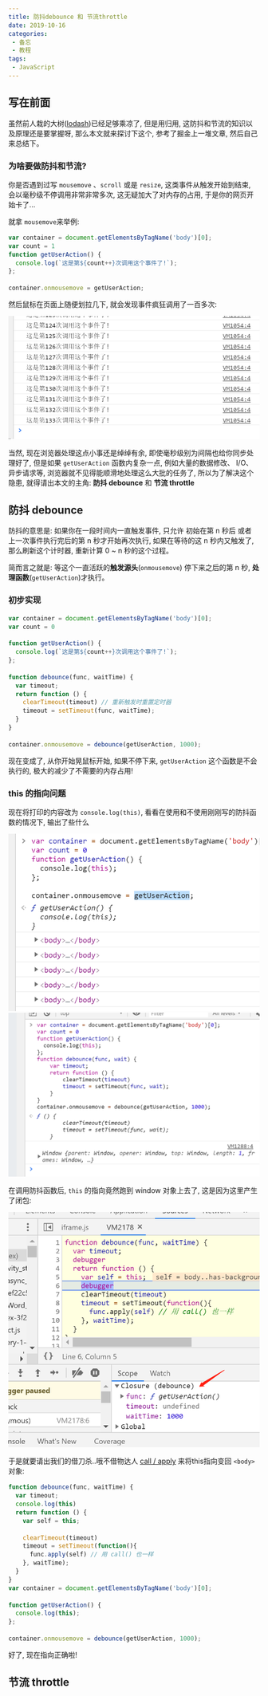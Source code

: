 ```yaml
---
title: 防抖debounce 和 节流throttle
date: 2019-10-16
categories:
 - 备忘
 - 教程
tags:
 - JavaScript
---
```


## 写在前面
虽然前人栽的大树([lodash](https://www.lodashjs.com/))已经足够乘凉了, 但是用归用, 这防抖和节流的知识以及原理还是要掌握呀, 那么本文就来探讨下这个, 参考了掘金上一堆文章, 然后自己来总结下。

### 为啥要做防抖和节流?
你是否遇到过写 `mousemove` 、`scroll` 或是 `resize`, 这类事件从触发开始到结束, 会以毫秒级不停调用非常非常多次, 这无疑加大了对内存的占用, 于是你的网页开始卡了...

就拿 `mousemove`来举例:

```js
var container = document.getElementsByTagName('body')[0];
var count = 1
function getUserAction() {
  console.log(`这是第${count++}次调用这个事件了!`);
};

container.onmousemove = getUserAction;
```

然后鼠标在页面上随便划拉几下, 就会发现事件疯狂调用了一百多次:

![mousemove](./../../.vuepress/public/images/debounce&throttle/firstConsole.png)

当然, 现在浏览器处理这点小事还是绰绰有余, 即使毫秒级别为间隔也给你同步处理好了, 但是如果 `getUserAction` 函数内复杂一点, 例如大量的数据修改、 I/O、 异步请求等, 浏览器就不见得能顺滑地处理这么大批的任务了, 所以为了解决这个隐患, 就得请出本文的主角: **防抖 debounce** 和 **节流 throttle**
## 防抖 debounce
防抖的意思是: 
如果你在一段时间内一直触发事件, 只允许 初始在第 n 秒后 或者 上一次事件执行完后的第 n 秒才开始再次执行, 如果在等待的这 n 秒内又触发了, 那么刷新这个计时器, 重新计算 0 ~ n 秒的这个过程。

简而言之就是: 等这个一直活跃的**触发源头**(`onmousemove`) 停下来之后的第 n 秒, **处理函数**(`getUserAction`)才执行。

### 初步实现
```js {8-14,16}
var container = document.getElementsByTagName('body')[0];
var count = 0

function getUserAction() {
  console.log(`这是第${count++}次调用这个事件了!`);
};

function debounce(func, waitTime) {
  var timeout;
  return function () {
    clearTimeout(timeout) // 重新触发时重置定时器
    timeout = setTimeout(func, waitTime);
  }
}

container.onmousemove = debounce(getUserAction, 1000);
```
现在变成了, 从你开始晃鼠标开始, 如果不停下来, `getUserAction` 这个函数是不会执行的, 极大的减少了不需要的内存占用!

### this 的指向问题
现在将打印的内容改为 `console.log(this)`, 看看在使用和不使用刚刚写的防抖函数的情况下, 输出了些什么

![mousemove](./../../.vuepress/public/images/debounce&throttle/this.png
)
![mousemove](./../../.vuepress/public/images/debounce&throttle/thisDebounce.png
)

在调用防抖函数后, `this` 的指向竟然跑到 window 对象上去了, 这是因为这里产生了闭包:

![mousemove](./../../.vuepress/public/images/debounce&throttle/thisClosure.png
)

于是就要请出我们的借刀杀..哦不借物达人 [call / apply](../studyBasement/Call&Apply&Bind.md) 来将this指向变回 `<body>` 对象:

```js {5,9}
function debounce(func, waitTime) {
  var timeout;
  console.log(this)
  return function () {
    var self = this;

    clearTimeout(timeout)
    timeout = setTimeout(function(){
      func.apply(self) // 用 call() 也一样
    }, waitTime);
  }
}
var container = document.getElementsByTagName('body')[0];

function getUserAction() {
  console.log(this);
};

container.onmousemove = debounce(getUserAction, 1000);
```

好了, 现在指向正确啦!

## 节流 throttle